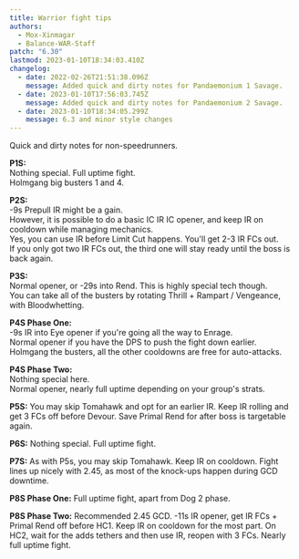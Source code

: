 ```yaml
---
title: Warrior fight tips
authors:
  - Mox-Xinmagar
  - Balance-WAR-Staff
patch: "6.30"
lastmod: 2023-01-10T18:34:03.410Z
changelog:
  - date: 2022-02-26T21:51:38.096Z
    message: Added quick and dirty notes for Pandaemonium 1 Savage.
  - date: 2023-01-10T17:56:03.745Z
    message: Added quick and dirty notes for Pandaemonium 2 Savage.
  - date: 2023-01-10T18:34:05.299Z
    message: 6.3 and minor style changes
---
```

Quick and dirty notes for non-speedrunners.  

**P1S:**  
Nothing special. Full uptime fight.  
Holmgang big busters 1 and 4.  
  
**P2S:**  
-9s Prepull IR might be a gain.  
However, it is possible to do a basic IC IR IC opener, and keep IR on cooldown while managing mechanics.  
Yes, you can use IR before Limit Cut happens. You'll get 2-3 IR FCs out.  
If you only got two IR FCs out, the third one will stay ready until the boss is back again.  
  
**P3S:**  
Normal opener, or -29s into Rend. This is highly special tech though.  
You can take all of the busters by rotating Thrill + Rampart / Vengeance, with Bloodwhetting.  
  
**P4S Phase One:**  
-9s IR into Eye opener if you're going all the way to Enrage.  
Normal opener if you have the DPS to push the fight down earlier.  
Holmgang the busters, all the other cooldowns are free for auto-attacks.  

**P4S Phase Two:**  
Nothing special here.  
Normal opener, nearly full uptime depending on your group's strats.

**P5S:**
You may skip Tomahawk and opt for an earlier IR. Keep IR rolling and get 3 FCs off before Devour. Save Primal Rend for after boss is targetable again.

**P6S:**
Nothing special. Full uptime fight.

**P7S:**
As with P5s, you may skip Tomahawk. Keep IR on cooldown. Fight lines up nicely with 2.45, as most of the knock-ups happen during GCD downtime.

**P8S Phase One:**
Full uptime fight, apart from Dog 2 phase.

**P8S Phase Two:**
Recommended 2.45 GCD. -11s IR opener, get IR FCs + Primal Rend off before HC1. Keep IR on cooldown for the most part. On HC2, wait for the adds tethers and then use IR, reopen with 3 FCs. Nearly full uptime fight.
